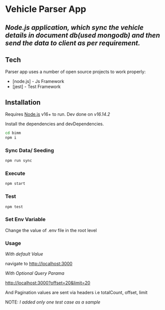 # Vehicle Parser App
## _Node.js application, which sync the vehicle details in document db(used mongodb) and then send the data to client as per requirement._

## Tech

Parser app uses a number of open source projects to work properly:

- [node.js] - Js Framework
- [jest] - Test Framework

## Installation

Requires [Node.js](https://nodejs.org/) v16+ to run.
Dev done on _v16.14.2_

Install the dependencies and devDependencies.

```sh
cd bimm
npm i
```

### Sync Data/ Seeding

```sh
npm run sync
```

### Execute

```sh
npm start
```

### Test

```sh
npm test
```

### Set Env Variable

Change the value of .env file in the root level

### Usage

_With default Value_

navigate to [http://localhost:3000](http://localhost:3000)

_With Optional Query Parama_

[http://localhost:3000?offset=20&limit=20](http://localhost:3000?offset=20&limit=20)

And Pagination values are sent via headers i.e totalCount, offset, limit



NOTE: _I added only one test case as a sample_
